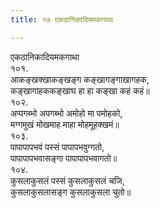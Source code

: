 ```yaml
---
title: १७ एकठानिकादियमकगाथा

---
```

एकठानिकादियमकगाथा  
१०१.  
आकङ्खक्खाकङ्खङ्ग कङ्खागङ्गाखागहक,  
कङ्खागाहककङ्खाघ हा हा कङ्खा कहं कहं॥  
१०२.  
अप्पगब्भो अपगब्भो अमोहो मा पमोहको,  
मग्गमुखं मोखमाह माहा मोहमूहक्खमं॥  
१०३.  
पापापापभवं पस्सं पापापभवुग्गतो,  
पापापापभवासङ्गा पापापापभवागतो॥  
१०४.  
कुसलाकुसलं पस्सं कुसलाकुसलं चजि,  
कुसलाकुसलासङ्ग कुसलाकुसला चुतो॥  
